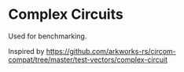 # Complex Circuits

Used for benchmarking.

Inspired by https://github.com/arkworks-rs/circom-compat/tree/master/test-vectors/complex-circuit